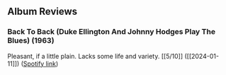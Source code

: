 ## Album Reviews

### Back To Back (Duke Ellington And Johnny Hodges Play The Blues) (1963)

Pleasant, if a little plain. Lacks some life and variety. [[5/10]] ([[2024-01-11]]) ([Spotify link](https://open.spotify.com/album/7rnN7mkFVZqXgaFvQIxCKe?si=MIMx22QrTsKqFKDAtZ9e2g))